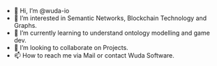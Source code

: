 - 👋 Hi, I’m @wuda-io
- 👀 I’m interested in Semantic Networks, Blockchain Technology and Graphs.
- 🌱 I’m currently learning to understand ontology modelling and game dev.
- 💞️ I’m looking to collaborate on Projects.
- 📫 How to reach me via Mail or contact Wuda Software.

<!---
wuda-io/wuda-io is a ✨ special ✨ repository because its `README.md` (this file) appears on your GitHub profile.
You can click the Preview link to take a look at your changes.
--->
